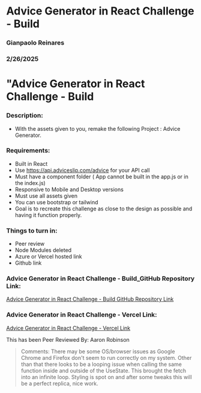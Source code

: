 # Advice Generator in React Challenge - Build

### Gianpaolo Reinares
### 2/26/2025
# "Advice Generator in React Challenge - Build
### Description: 
- With the assets given to you, remake the following Project : Advice Generator.

### Requirements:
- Built in React
- Use https://api.adviceslip.com/advice for your API call
- Must have a component folder ( App cannot be built in the app.js or in the index.js)
- Responsive to Mobile and Desktop versions
- Must use all assets given
- You can use bootstrap or tailwind
- Goal is to recreate this challenge as close to the design as possible and having it function properly.

### Things to turn in:
- Peer review
- Node Modules deleted
- Azure or Vercel hosted link
- Github link


### Advice Generator in React Challenge - Build_GitHub Repository Link:
[Advice Generator in React Challenge - Build GitHub Repository Link](https://github.com/MandoxaElemental/Advice-Generator-in-React)

### Advice Generator in React Challenge - Vercel Link:
[Advice Generator in React Challenge - Vercel Link](https://advice-generator-in-react.vercel.app/)

This has been Peer Reviewed By: Aaron Robinson
> Comments: There may be some OS/browser issues as Google Chrome and Firefox don't seem to run correctly on my system. Other than that there looks to be a looping issue when calling the same function inside and outside of the UseState. This brought the fetch into an infinite loop. Styling is spot on and after some tweaks this will be a perfect replica, nice work.